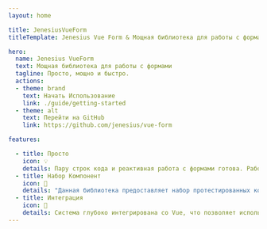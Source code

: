 ```yaml
---
layout: home

title: JenesiusVueForm
titleTemplate: Jenesius Vue Form & Мощная библиотека для работы с формами

hero:
  name: Jenesius VueForm
  text: Мощная библиотека для работы с формами
  tagline: Просто, мощно и быстро.
  actions:
  - theme: brand
    text: Начать Использование
    link: ./guide/getting-started
  - theme: alt
    text: Перейти на GitHub
    link: https://github.com/jenesius/vue-form

features:

  - title: Просто
    icon: 💡
    details: Пару строк кода и реактивная работа с формами готова. Работа с поля для ввода и их подключение к форме делается автоматически.
  - title: Набор Компонент
    icon: 🎁
    details: "Данная библиотека предоставляет набор протестированных компонент для использования у вас на интерфейсе."
  - title: Интеграция
    icon: 🚀
    details: Система глубоко интегрирована со Vue, что позволяет использовать реактивность по максимуму.
---
```

